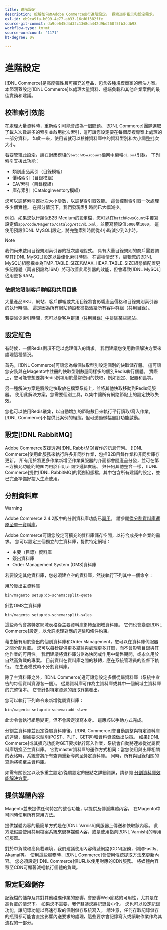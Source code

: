 ```yaml
---
title: 進階設定
description: 瞭解如何為Adobe Commerce進行進階設定。 探索逐步指示和設定需求。
exl-id: eb9ca9fa-b099-4e77-ab33-16cd0f382ffe
source-git-commit: da9ce645d4d32c1368da442d9bd260f5fb3cdb98
workflow-type: tm+mt
source-wordcount: '1171'
ht-degree: 0%

---
```


# 進階設定

[!DNL Commerce]是高度彈性且可擴充的產品，包含各種規模商家的解決方案。 本節涵蓋設定[!DNL Commerce]以處理大量資料、極端負載和其他企業案例的最佳實務和建議。

## 校準索引效能

在處理大量資料時，重新索引可能會成為一個問題。 [!DNL Commerce]團隊選取了載入次數最多的索引並啟用批次索引，這可讓您設定要在每個反複專案上處理的一部分資料。 如此一來，使用者就可以根據資料庫中的資料型別和大小調整批次大小。

若要管理此設定，請在對應模組的`batchRowsCount`檔案中編輯`di.xml`引數。 下列索引支援此功能：

* 類別產品索引（目錄模組）
* 價格索引（目錄模組）
* EAV索引（目錄模組）
* 庫存索引（CatalogInventory模組）

您可以調整索引器批次大小變數，以調整索引器效能。 這會控制索引器一次處理多少個實體。 在部分情況下，我們發現索引時間已大幅減少。

例如，如果您執行類似B2B Medium的設定檔，您可以在`batchRowsCount`中覆寫設定值`app/code/Magento/catalog/etc/di.xml`，並覆寫預設值`5000`至`1000`。 這使用預設[!DNL MySQL]設定，將完整索引時間從4小時減少到2小時。

>[!NOTE]
>
>我們尚未啟用目錄規則索引器的批次處理程式。 具有大量目錄規則的商戶需要調整其[!DNL MySQL]設定以最佳化索引時間。 在這種情況下，編輯您的[!DNL MySQL]組態檔並為TMP_TABLE_SIZE和MAX_HEAP_TABLE_SIZE組態值配置更多記憶體（兩者預設為16M）將可改善此索引器的效能，但會導致[!DNL MySQL]佔用更多RAM。

### 依網站限制客戶群組和共用目錄

大量產品SKU、網站、客戶群組或共用目錄將會影響產品價格和目錄規則索引器的執行時間。 這是因為所有網站預設都會指派給所有客戶群組（共用目錄）。

若要減少索引時間，您可以[從客戶群組（共用目錄）中排除某些網站](https://developer.adobe.com/commerce/php/development/components/indexing/optimization/#customer-group-limitations-by-websites)。

## 設定紅色

有時候，一個Redis例項不足以處理傳入的請求。 我們建議您使用數個解決方案來處理這種情況。

首先，[!DNL Commerce]可讓您為每個快取型別設定個別的快取儲存體。 這可讓您安裝與在Magento中註冊的快取型別數量同樣多的個別Redis執行個體。 實際上，您可能會想要將Redis例項用於最常使用的快取，例如設定、配置和區塊。

另一種解決方案是將設定快取放在檔案系統上，並將其他快取移動到Redis伺服器。 使用此解決方案，您需要個別工具，以集中讓所有網路節點上的設定快取失效。

您也可以使用Redis叢集，以自動增加的節點數目來執行平行讀取/寫入作業。 [!DNL Commerce]不提供此案例的組態，但可透過微幅自訂功能啟動。

## 設定[!DNL RabbitMQ]

Adobe Commerce支援透過[!DNL RabbitMQ]實作的訊息佇列。 [!DNL Commerce]使用此服務來執行許多非同步作業，包括B2B目錄作業和非同步庫存更新。 所有用於將更多作業新增至作業伺服器的介面都會隨產品分發，並可在第三方擴充功能的範圍內用於自訂非同步邏輯實施。 與任何其他整合一樣，[!DNL Commerce]提供[!DNL RabbitMQ]的範例組態檔，其中包含所有建議的設定，並已完全準備好投入生產使用。

## 分割資料庫

>[!WARNING]
>
>Adobe Commerce 2.4.2版中的分割資料庫功能已[棄用](https://community.magento.com/t5/Magento-DevBlog/Deprecation-of-Split-Database-in-Magento-Commerce/ba-p/465187)。 請參閱[從分割資料庫還原至單一資料庫](../configuration/storage/revert-split-database.md)。

Adobe Commerce可讓您設定可擴充的資料庫儲存空間，以符合成長中企業的需求。 您可以設定三個獨立的主資料庫，提供特定網域：

* 主要（目錄）資料庫
* 簽出資料庫
* Order Management System (OMS)資料庫

若要設定其他資料庫，您必須建立空的資料庫，然後執行下列其中一個命令：

用於簽出主資料庫

```bash
bin/magento setup:db-schema:split-quote
```

針對OMS主資料庫

```bash
bin/magento setup:db-schema:split-sales
```

這些命令會將特定網域表格從主要資料庫移轉至網域資料庫。 它們也會變更[!DNL Commerce]設定，以允許處理對應的連線和條件約束。

藉由擁有用於簽出的個別資料庫和Order Management，您可以在資料庫伺服器之間分配負載。 您可以每秒提供更多結帳與處理更多訂單，而不會影響目錄與其他作業的可用性。 我們建議將資料庫分割為快閃或作用中銷售期間，或永久用於自然高負載的專案。 目前資料在資料庫之間的移轉，應在系統管理員的監督下執行。  在生產模式時不分割資料庫。

除了主資料庫之外，[!DNL Commerce]還可讓您設定多個從屬資料庫（系統中宣告的每個資料資源各一個）。 從屬資料庫可作為主資料庫或其中一個網域主資料庫的完整復本。 它會針對特定資源的讀取作業發出。

您可以執行下列命令來新增從屬資料庫：

```bash
bin/magento setup:db-schema:add-slave
```

此命令會執行組態變更，但不會設定復寫本身。 這應該以手動方式完成。

分割主資料庫並設定從屬資料庫後，[!DNL Commerce]會自動調整與特定資料庫的連線，根據要求型別(POST、PUT、GET等)和資料資源做出決策。 如果[!DNL Commerce]或其擴充功能對GET要求執行寫入作業，系統會自動將連線從從屬資料庫切換至主資料庫。 它對master資料庫的運作方式相同：當您使用與出庫相關的表格時，系統會將所有查詢重新導向至特定資料庫。 同時，所有與目錄相關的查詢將移至主資料庫。

如需有關設定以及多重主設定/從屬設定的優點之詳細資訊，請參閱
[分割資料庫效能解決方案](../configuration/storage/multi-master.md)。

## 提供媒體內容

Magento並未提供任何特定的整合功能，以提供及傳遞媒體內容。 在Magento中可同時使用所有常用方法。

提供媒體內容的最簡單方式是在[!DNL Varnish]伺服器上傳送和快取該內容。 此方法假設使用共用檔案系統來儲存媒體內容，或是使用指向[!DNL Varnish]的專用伺服器。

對於中負載和高負載環境，我們建議使用內容傳遞網路(CDN)服務，例如Fastly、Akamai等。 使用這些服務時，[!DNL Commerce]會使用傳統提取方法來更新內容。 您必須設定[!DNL Commerce]個URL以使用對應的CDN服務。 將媒體內容移至CDN可顯著減輕執行個體的負載。

## 設定記錄儲存

記錄檔的儲存及其對其他磁碟作業的影響，會影響Web節點的可用性，尤其是在高負載的情況下。 如果您不需要，我們建議您將記錄最小化。 您也可以設定記錄功能，讓記錄功能以高速存取的個別儲存系統寫入。 請注意，任何存取記錄儲存的瓶頸都可能會直接影響內送要求的處理，這些要求會記錄寫入或讀取作業作為其流程的一部分。
